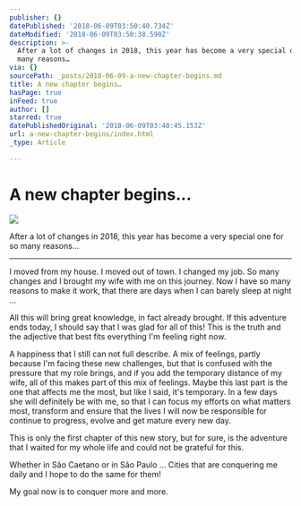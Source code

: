 ```yaml
---
publisher: {}
datePublished: '2018-06-09T03:50:40.734Z'
dateModified: '2018-06-09T03:50:38.590Z'
description: >-
  After a lot of changes in 2018, this year has become a very special one for so
  many reasons…
via: {}
sourcePath: _posts/2018-06-09-a-new-chapter-begins.md
title: A new chapter begins…
hasPage: true
inFeed: true
author: []
starred: true
datePublishedOriginal: '2018-06-09T03:40:45.153Z'
url: a-new-chapter-begins/index.html
_type: Article

---
```

# A new chapter begins...
![](https://the-grid-user-content.s3-us-west-2.amazonaws.com/5297319a-8563-48d7-8ee2-f23db5ebe582.jpg)

After a lot of changes in 2018, this year has become a very special one for so many reasons...

---

I moved from my house. I moved out of town. I changed my job. So many changes and I brought my wife with me on this journey. Now I have so many reasons to make it work, that there are days when I can barely sleep at night ...

All this will bring great knowledge, in fact already brought. If this adventure ends today, I should say that I was glad for all of this! This is the truth and the adjective that best fits everything I'm feeling right now.

A happiness that I still can not full describe. A mix of feelings, partly because I'm facing these new challenges, but that is confused with the pressure that my role brings, and if you add the temporary distance of my wife, all of this makes part of this mix of feelings. Maybe this last part is the one that affects me the most, but like I said, it's temporary. In a few days she will definitely be with me, so that I can focus my efforts on what matters most, transform and ensure that the lives I will now be responsible for continue to progress, evolve and get mature every new day.

This is only the first chapter of this new story, but for sure, is the adventure that I waited for my whole life and could not be grateful for this.

Whether in São Caetano or in São Paulo ... Cities that are conquering me daily and I hope to do the same for them!

My goal now is to conquer more and more.
